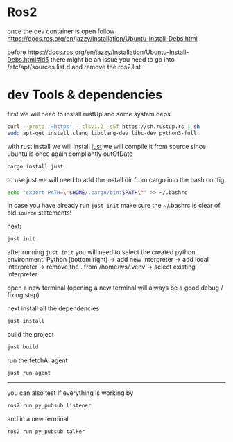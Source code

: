 # Ros2

once the dev container is open follow https://docs.ros.org/en/jazzy/Installation/Ubuntu-Install-Debs.html

before https://docs.ros.org/en/jazzy/Installation/Ubuntu-Install-Debs.html#id5 there might be an issue you need to go
into /etc/apt/sources.list.d and remove the ros2.list

# dev Tools & dependencies

first we will need to install rustUp and some system deps

```bash
curl --proto '=https' --tlsv1.2 -sSf https://sh.rustup.rs | sh
sudo apt-get install clang libclang-dev libc-dev python3-full
```

with rust install we will install [just](https://crates.io/crates/just) we will compile it from source since ubuntu is once again compliantly outOfDate

```bash
cargo install just
```

to use just we will need to add the install dir from cargo into the bash config

```bash
echo "export PATH=\"$HOME/.cargo/bin:$PATH\"" >> ~/.bashrc
```

in case you have already run `just init` make sure the ~/.bashrc is clear of old `source` statements!

next:

```bash
just init
```

after running `just init` you will need to select the created python environment.
Python (bottom right) -> add new interpreter -> add local interpreter -> remove the . from /home/ws/.venv -> select
existing interpreter

open a new terminal (opening a new terminal will always be a good debug / fixing step)

next install all the dependencies

```bash
just install
```

build the project

```bash
just build
```

run the fetchAI agent

```bash
just run-agent
```

---

you can also test if everything is working by

```bash
ros2 run py_pubsub listener
```

and in a new terminal

```bash
ros2 run py_pubsub talker
```

